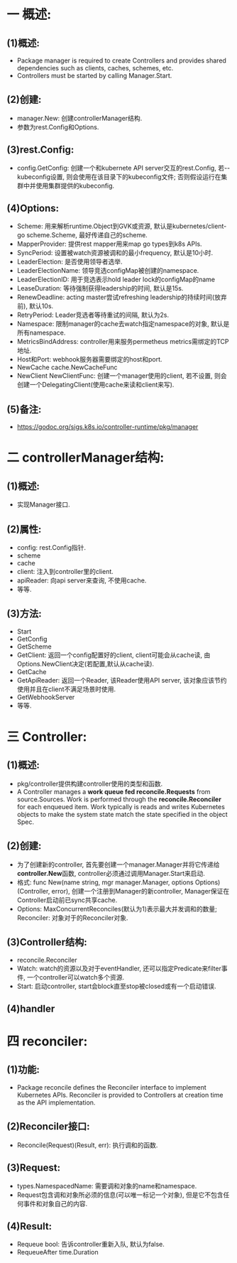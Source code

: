 # 一 概述:
## (1)概述:
- Package manager is required to create Controllers and provides shared dependencies such as clients, caches, schemes, etc. 
- Controllers must be started by calling Manager.Start.

## (2)创建:
- manager.New: 创建controllerManager结构.
- 参数为rest.Config和Options.

## (3)rest.Config:
- config.GetConfig: 创建一个和kubernete API server交互的rest.Config, 若--kubeconfig设置, 则会使用在该目录下的kubeconfig文件; 否则假设运行在集群中并使用集群提供的kubeconfig.

## (4)Options:
- Scheme: 用来解析runtime.Object到GVK或资源, 默认是kubernetes/client-go scheme.Scheme, 最好传递自己的scheme.
- MapperProvider: 提供rest mapper用来map go types到k8s APIs.
- SyncPeriod: 设置被watch资源被调和的最小frequency, 默认是10小时.
- LeaderElection: 是否使用领导者选举.
- LeaderElectionName: 领导竞选configMap被创建的namespace.
- LeaderElectionID: 用于竞选表示hold leader lock的configMap的name
- LeaseDuration: 等待强制获得leadership的时间, 默认是15s.
- RenewDeadline: acting master尝试refreshing leadership的持续时间(放弃前), 默认10s.
- RetryPeriod: Leader竞选者等待重试的间隔, 默认为2s.
- Namespace: 限制manager的cache去watch指定namespace的对象, 默认是所有namespace.
- MetricsBindAddress: controller用来服务permetheus metrics需绑定的TCP地址.
- Host和Port: webhook服务器需要绑定的host和port.
- NewCache cache.NewCacheFunc
- NewClient NewClientFunc: 创建一个manager使用的client, 若不设置, 则会创建一个DelegatingClient(使用cache来读和client来写).

## (5)备注:
- https://godoc.org/sigs.k8s.io/controller-runtime/pkg/manager

# 二 controllerManager结构: 
## (1)概述:
- 实现Manager接口.

## (2)属性:
- config: rest.Config指针.
- scheme
- cache
- client: 注入到controller里的client.
- apiReader: 向api server来查询, 不使用cache.
- 等等.

## (3)方法:
- Start
- GetConfig
- GetScheme
- GetClient: 返回一个config配置好的client, client可能会从cache读, 由Options.NewClient决定(若配置,默认从cache读).
- GetCache
- GetApiReader: 返回一个Reader, 该Reader使用API server, 该对象应该节约使用并且在client不满足场景时使用.
- GetWebhookServer
- 等等.


# 三 Controller:
## (1)概述:
- pkg/controller提供构建controller使用的类型和函数.
- A Controller manages a **work queue fed reconcile.Requests** from source.Sources. Work is performed through the **reconcile.Reconciler** for each enqueued item. Work typically is reads and writes Kubernetes objects to make the system state match the state specified in the object Spec.

## (2)创建:
- 为了创建新的controller, 首先要创建一个manager.Manager并将它传递给**controller.New**函数, controller必须通过调用Manager.Start来启动.
- 格式: func New(name string, mgr manager.Manager, options Options)(Controller, error), 创建一个注册到Manager的新controller, Manager保证在Controller启动前已sync共享cache.
- Options: MaxConcurrentReconciles(默认为1)表示最大并发调和的数量; Reconciler: 对象对于的Reconciler对象.

## (3)Controller结构:
- reconcile.Reconciler
- Watch: watch的资源以及对于eventHandler, 还可以指定Predicate来filter事件, 一个controller可以watch多个资源.
- Start: 启动controller, start会block直至stop被closed或有一个启动错误.

## (4)handler

# 四 reconciler:
## (1)功能:
- Package reconcile defines the Reconciler interface to implement Kubernetes APIs. Reconciler is provided to Controllers at creation time as the API implementation.

## (2)Reconciler接口:
- Reconcile(Request)(Result, err): 执行调和的函数.

## (3)Request:
- types.NamespacedName: 需要调和对象的name和namespace.
- Request包含调和对象所必须的信息(可以唯一标记一个对象), 但是它不包含任何事件和对象自己的内容.

## (4)Result:
- Requeue bool: 告诉controller重新入队, 默认为false.
- RequeueAfter time.Duration

